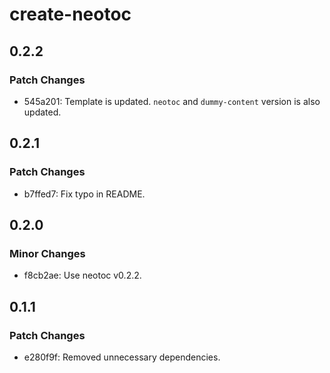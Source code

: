 # create-neotoc

## 0.2.2

### Patch Changes

- 545a201: Template is updated. `neotoc` and `dummy-content` version is also updated.

## 0.2.1

### Patch Changes

- b7ffed7: Fix typo in README.

## 0.2.0

### Minor Changes

- f8cb2ae: Use neotoc v0.2.2.

## 0.1.1

### Patch Changes

- e280f9f: Removed unnecessary dependencies.
